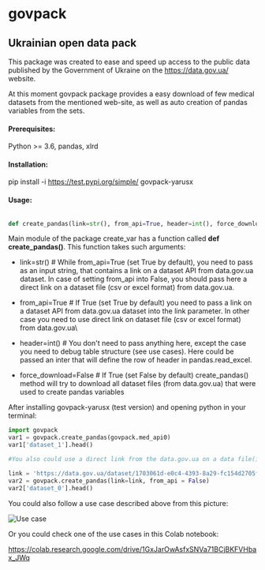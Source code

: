 # govpack

## Ukrainian open data pack

This package was created to ease and speed up access to the public data published by the Government of Ukraine on the https://data.gov.ua/ website.

At this moment govpack package provides a easy download of few medical datasets from the mentioned web-site, as well as auto creation of pandas variables from the sets.

#### Prerequisites:

Python >= 3.6, pandas, xlrd

#### Installation:

pip install -i https://test.pypi.org/simple/ govpack-yarusx

#### Usage:

```python

def create_pandas(link=str(), from_api=True, header=int(), force_download=False)

```

Main module of the package create_var has a function called **def create_pandas()**. This function takes such arguments:
  * link=str() # While from_api=True (set True by default), you need to pass as an input string, that contains a link on a dataset API from data.gov.ua dataset. In case of setting from_api into False, you should pass here a direct link on a dataset file (csv or excel format) from data.gov.ua.

  * from_api=True # If True (set True by default) you need to pass a link on a dataset API from data.gov.ua dataset into the link parameter. In other case you need to use direct link on dataset file (csv or excel format) from data.gov.ua\

  * header=int() # You don't need to pass anything here, except the case you need to debug table structure (see use cases). Here could be passed an inter that will define the row of header in pandas.read_excel.

  * force_download=False # If True (set False by default) create_pandas() method will try to download all dataset files (from data.gov.ua) that were used to create pandas variables

After installing govpack-yarusx (test version) and opening python in your terminal:

```python
import govpack
var1 = govpack.create_pandas(govpack.med_api0)
var1['dataset_1'].head()

#You also could use a direct link from the data.gov.ua on a data file(in this case you will have only one key 'dataset_0'):

link = 'https://data.gov.ua/dataset/1703061d-e0c4-4393-8a29-fc154d2705fe/resource/506977cc-1793-41ee-b14e-6d2bab7c02f4/download/pasport-naboru-danikh.xlsx'
var2 = govpack.create_pandas(link=link, from_api = False)
var2['dataset_0'].head()

```

You could also follow a use case described above from this picture:

![Use case](https://drive.google.com/uc?export=view&id=1wVmBgAs6kFkMtOqppFgM_a4bIuD8ReYP)

Or you could check one of the use cases in this Colab notebook:

https://colab.research.google.com/drive/1GxJarOwAsfxSNVa71BCjBKFVHbax_JWq
